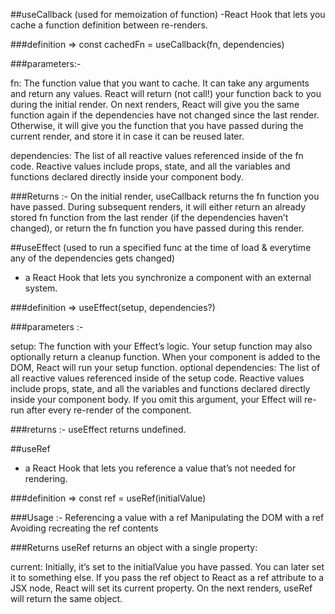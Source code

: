 ##useCallback (used for memoization of function)
-React Hook that lets you cache a function definition between re-renders.


###definition => const cachedFn = useCallback(fn, dependencies)

###parameters:-

fn: The function value that you want to cache. It can take any arguments and return any values. React will return (not call!) your function back to you during the initial render. On next renders, React will give you the same function again if the dependencies have not changed since the last render. Otherwise, it will give you the function that you have passed during the current render, and store it in case it can be reused later. 

dependencies: The list of all reactive values referenced inside of the fn code. Reactive values include props, state, and all the variables and functions declared directly inside your component body.

###Returns :-
On the initial render, useCallback returns the fn function you have passed.
During subsequent renders, it will either return an already stored fn  function from the last render (if the dependencies haven’t changed), or return the fn function you have passed during this render.


##useEffect (used to run a specified func at the time of load & everytime any of the dependencies gets changed)
- a React Hook that lets you synchronize a component with an external system.

###definition => useEffect(setup, dependencies?)

###parameters :-

setup: The function with your Effect’s logic. Your setup function may also optionally return a cleanup function. When your component is added to the DOM, React will run your setup function.
optional dependencies: The list of all reactive values referenced inside of the setup code. Reactive values include props, state, and all the variables and functions declared directly inside your component body.  If you omit this argument, your Effect will re-run after every re-render of the component.

###returns :-
useEffect returns undefined.

##useRef
- a React Hook that lets you reference a value that’s not needed for rendering.

###definition => const ref = useRef(initialValue)

###Usage :-
Referencing a value with a ref
Manipulating the DOM with a ref
Avoiding recreating the ref contents

###Returns 
useRef returns an object with a single property:

current: Initially, it’s set to the initialValue you have passed. You can later set it to something else. If you pass the ref object to React as a ref attribute to a JSX node, React will set its current property.
On the next renders, useRef will return the same object.

